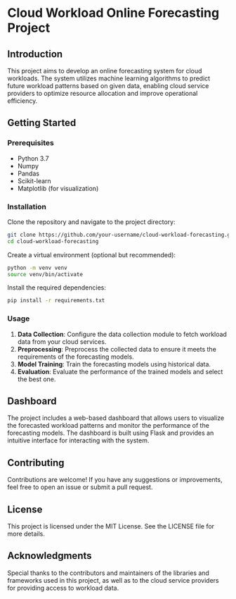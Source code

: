 # Cloud Workload Online Forecasting Project

## Introduction

This project aims to develop an online forecasting system for cloud workloads. The system utilizes machine learning algorithms to predict future workload patterns based on given data, enabling cloud service providers to optimize resource allocation and improve operational efficiency.


## Getting Started

### Prerequisites

* Python 3.7
* Numpy
* Pandas
* Scikit-learn
* Matplotlib (for visualization)


### Installation

Clone the repository and navigate to the project directory:

```bash
git clone https://github.com/your-username/cloud-workload-forecasting.git
cd cloud-workload-forecasting
```

Create a virtual environment (optional but recommended):

```bash
python -m venv venv
source venv/bin/activate
```

Install the required dependencies:

```bash
pip install -r requirements.txt
```

### Usage

1. **Data Collection**: Configure the data collection module to fetch workload data from your cloud services.
2. **Preprocessing**: Preprocess the collected data to ensure it meets the requirements of the forecasting models.
3. **Model Training**: Train the forecasting models using historical data.
4. **Evaluation**: Evaluate the performance of the trained models and select the best one.

## Dashboard

The project includes a web-based dashboard that allows users to visualize the forecasted workload patterns and monitor the performance of the forecasting models. The dashboard is built using Flask and provides an intuitive interface for interacting with the system.

## Contributing

Contributions are welcome! If you have any suggestions or improvements, feel free to open an issue or submit a pull request.

## License

This project is licensed under the MIT License. See the LICENSE file for more details.

## Acknowledgments

Special thanks to the contributors and maintainers of the libraries and frameworks used in this project, as well as to the cloud service providers for providing access to workload data.
